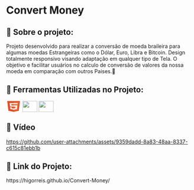<h1>Convert Money</h1>
<h2>📄 Sobre o projeto: </h2>
<p>Projeto desenvolvido para realizar a conversão de moeda braileira para algumas moedas Estrangeiras como o Dólar, Euro, Libra e Bitcoin. Design totalmente responsivo visando adaptação em qualquer tipo de Tela. O objetivo e facilitar usuários no calculo de conversão de valores da nossa moeda em comparação com outros Paises.💱 </p>
<h2>🔧 Ferramentas Utilizadas no Projeto:</h2>
 <div style= "display:inline_block">
   <img align="center" alt="Higor-HTML" height="30" width="40" src="https://raw.githubusercontent.com/devicons/devicon/master/icons/html5/html5-original.svg">
   <img align="center" height="30" width="40 "src="https://cdn.jsdelivr.net/gh/devicons/devicon@latest/icons/css3/css3-original.svg" /> 
   <img align="center" height="30" width="40 " src="https://cdn.jsdelivr.net/gh/devicons/devicon@latest/icons/javascript/javascript-original.svg" />
 </div>
 <h2>🎥 Vídeo</h2>
 
 https://github.com/user-attachments/assets/9359dadd-8a83-48aa-8337-c615c81ebb1b
 

 <h2>🔗 Link do Projeto:</h2>
 https://higorreis.github.io/Convert-Money/




 
 

